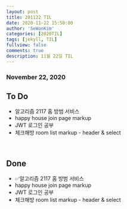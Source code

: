 ```yaml
---
layout: post
title: 201122 TIL
date: 2020-11-22 15:50:00
author: 'SeWonKim'
categories: [2020TIL]
tags: [jekyll, TIL]
fullview: false
comments: true
description: 11월 22일 TIL
---
```


### November 22, 2020

## To Do

- 알고리즘 2117 홈 방범 서비스
- happy house join page markup
- JWT 로그인 공부
- 체크해방 room list markup - header & select

&nbsp;
&nbsp;

## Done

- ✅알고리즘 2117 홈 방범 서비스
- happy house join page markup
- JWT 로그인 공부
- 체크해방 room list markup - header & select

&nbsp;
&nbsp;
